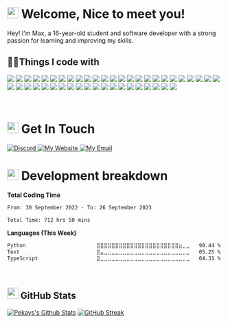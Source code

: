 <h1><img src="https://cdn.discordapp.com/emojis/854451836287320084.gif" width="26"/> Welcome, Nice to meet you!</h1>
Hey! I'm Max, a 16-year-old student and software developer with a strong passion for learning and improving my skills.

<!-- Colors-->
<h2>👨‍💻Things I code with</h2>
<p>
    <!-- Blue (L->D) -->
    <img src="https://img.shields.io/badge/docker-%230db7ed.svg?style=for-the-badge&logo=docker&logoColor=white">  
    <img src="https://img.shields.io/badge/adobe%20photoshop-%2331A8FF.svg?style=for-the-badge&logo=adobe%20photoshop&logoColor=white" /> 
    <img src="https://img.shields.io/badge/Google_chrome-4285F4?style=for-the-badge&logo=Google-chrome&logoColor=white" /> 
    <img src="https://img.shields.io/badge/Windows-0078D6?style=for-the-badge&logo=windows&logoColor=white" />
    <img src="https://img.shields.io/badge/kubernetes-%23326ce5.svg?style=for-the-badge&logo=kubernetes&logoColor=white"> 
    <img src="https://img.shields.io/badge/TypeScript-007ACC?style=for-the-badge&logo=typescript&logoColor=white" />
    <img src="https://img.shields.io/badge/Visual_Studio_Code-0078D4?style=for-the-badge&logo=visual%20studio%20code&logoColor=white" />
    <img src="https://img.shields.io/badge/CSS3-1572B6?style=for-the-badge&logo=css3&logoColor=white" />
    <img src="https://img.shields.io/badge/Flutter-02569B?style=for-the-badge&logo=flutter&logoColor=white" /> 
    <img src="https://img.shields.io/badge/Tailwind_CSS-38B2AC?style=for-the-badge&logo=tailwind-css&logoColor=white" /> 
    <!-- Purple -->
    <img src="https://img.shields.io/badge/PHP-777BB4?style=for-the-badge&logo=php&logoColor=white" />
    <img src="https://img.shields.io/badge/Discord-7289DA?style=for-the-badge&logo=discord&logoColor=white" />
    <img src="https://img.shields.io/badge/Stripe-626CD9?style=for-the-badge&logo=Stripe&logoColor=white"/>
    <img src="https://img.shields.io/badge/Bootstrap-563D7C?style=for-the-badge&logo=bootstrap&logoColor=white" />   
    <img src="https://img.shields.io/badge/Slack-4A154B?style=for-the-badge&logo=slack&logoColor=white" />   
    <!-- Pink -->
    <img src="https://img.shields.io/badge/Raspberry%20Pi-A22846?style=for-the-badge&logo=Raspberry%20Pi&logoColor=white" /> 
    <img src="https://img.shields.io/badge/Saas-CC6699?style=for-the-badge&logo=sass&logoColor=white" />
    <img src="https://img.shields.io/badge/Dribbble-EA4C89?style=for-the-badge&logo=dribbble&logoColor=white" /> 
    <!-- TRANSITION COLOR -->
    <img src="https://img.shields.io/badge/GIT-E44C30?style=for-the-badge&logo=git&logoColor=white" /> 
    <!-- END TRANSITION -->
    <!-- RED -->
    <img src="https://img.shields.io/badge/Laravel-FF2D20?style=for-the-badge&logo=laravel&logoColor=white" />
    <img src="https://img.shields.io/badge/npm-c12127?style=for-the-badge&logo=npm&logoColor=white"
    <img src="https://img.shields.io/badge/Apache-ca2136?style=for-the-badge&logo=apache&logoColor=white"> 
    <img src="https://img.shields.io/badge/wireguard-%2388171A.svg?style=for-the-badge&logo=wireguard&logoColor=white" />
    <img src="https://img.shields.io/badge/figma-%23F24E1E.svg?style=for-the-badge&logo=figma&logoColor=white" /> 
    <!-- Orange -->
    <img src="https://img.shields.io/badge/HTML5-E34F26?style=for-the-badge&logo=html5&logoColor=white" />
    <img src="https://img.shields.io/badge/Cloudflare-F38020?style=for-the-badge&logo=Cloudflare&logoColor=white" />
    <img src="https://img.shields.io/badge/Stack%20Overflow-F58025?style=for-the-badge&logo=Stack%20Overflow&logoColor=white" /> 
    <img src="https://img.shields.io/badge/Java-ED8B00?style=for-the-badge&logo=openjdk&logoColor=white" />  
    <!-- Yellow -->
    <img src="https://img.shields.io/badge/JavaScript-F7DF1E?style=for-the-badge&logo=JavaScript&logoColor=white" />
    <img src="https://img.shields.io/badge/Linux-FCC624?style=for-the-badge&logo=linux&logoColor=black" />  
    <!-- Green -->
    <img src="https://img.shields.io/badge/Node.js-43853D?style=for-the-badge&logo=node.js&logoColor=white" />
    <img src="https://img.shields.io/badge/Nginx-009037?style=for-the-badge&logo=Nginx&logoColor=white"> 
    <img src="https://img.shields.io/badge/CSS-239120?style=for-the-badge&logo=css3&logoColor=white" />
    <img src="https://img.shields.io/badge/HTML-239120?style=for-the-badge&logo=html5&logoColor=white" />
    <img src="https://img.shields.io/badge/UpWork-6FDA44?style=for-the-badge&logo=Upwork&logoColor=white" />
    <!-- Grays -->
    <img src="https://img.shields.io/badge/Vue.js-35495E?style=for-the-badge&logo=vue.js&logoColor=4FC08D" />
    <img src="https://img.shields.io/badge/prettier-1A2C34?style=for-the-badge&logo=prettier&logoColor=F7BA3E" /> 
    <img src="https://img.shields.io/badge/Amazon_AWS-232F3E?style=for-the-badge&logo=amazon-aws&logoColor=white" /> 
    <img src="https://img.shields.io/badge/React-20232A?style=for-the-badge&logo=react&logoColor=61DAFB" />
    <img src="https://img.shields.io/badge/React_Native-20232A?style=for-the-badge&logo=react&logoColor=61DAFB" /> 
    <!-- Blacks -->
    <img src="https://img.shields.io/badge/MySQL-000000?style=for-the-badge&logo=mysql&logoColor=white" />    
    <img src="https://img.shields.io/badge/Next.js-000000?logo=nextdotjs&logoColor=fff&style=for-the-badge" />
    <img src="https://img.shields.io/badge/GitHub-000000?style=for-the-badge&logo=github&logoColor=white" />
    <img src="https://img.shields.io/badge/IntelliJ_IDEA-000000.svg?style=for-the-badge&logo=intellij-idea&logoColor=white" />  
    <img src="https://img.shields.io/badge/Notion-000000?style=for-the-badge&logo=notion&logoColor=white" /> 
    <img src="https://img.shields.io/badge/Vercel-000000?style=for-the-badge&logo=vercel&logoColor=white" /> 
    <!-- END Colors -->
</p>


<br/>

<h1><img src="https://media.tenor.com/5zirBaE_AWgAAAAi/music-listening.gif" width="26"/> Get In Touch</h1>
<a href="https://discord.gg/MNfTC3fkcH" target="_blank">
<img alt="Discord" src="https://img.shields.io/badge/Discord-7289DA?style=for-the-badge&logo=discord&logoColor=white"/>
</a>
<a href="https://maxlingenfelter.com" target="_blank">
<img alt="My Website" src="https://img.shields.io/badge/my website-000000?style=for-the-badge&logo=About.me&logoColor=white"/>
</a>
<a href="https://mail.google.com/mail/?view=cm&source=mailto&to=contact@maxlingenfelter.com" target="_blank">
<img alt="My Email" src="https://img.shields.io/badge/Email-D14836?style=for-the-badge&logo=gmail&logoColor=white"/>
</a>

</br>

<h1><img src="https://media3.giphy.com/media/v1.Y2lkPTc5MGI3NjExbHQ3NjNuMGFjYzlmcW12YWprMmMxeGYzdTh0YXB1c3ZjaGYyaG1qbSZlcD12MV9pbnRlcm5hbF9naWZfYnlfaWQmY3Q9cw/1ynCEtlgMPAeNAqdnu/giphy.gif" width="26"/> Development breakdown</h1>

**Total Coding Time**
<!--START_SECTION:waka1-->

```txt
From: 30 September 2022 - To: 26 September 2023

Total Time: 712 hrs 50 mins
```

<!--END_SECTION:waka1-->
**Languages (This Week)**
<!--START_SECTION:waka2-->

```txt
Python                       ⣿⣿⣿⣿⣿⣿⣿⣿⣿⣿⣿⣿⣿⣿⣿⣿⣿⣿⣿⣿⣿⣿⣶⣀⣀   90.44 %
Text                         ⣿⣤⣀⣀⣀⣀⣀⣀⣀⣀⣀⣀⣀⣀⣀⣀⣀⣀⣀⣀⣀⣀⣀⣀⣀   05.25 %
TypeScript                   ⣿⣀⣀⣀⣀⣀⣀⣀⣀⣀⣀⣀⣀⣀⣀⣀⣀⣀⣀⣀⣀⣀⣀⣀⣀   04.31 %
```

<!--END_SECTION:waka2-->


</br>

<h2><img src="https://i.imgur.com/Y6PA0hH.gif" width="26"/> GitHub Stats</h2>

[![Pekays's Github Stats](https://pk-github-readme-stats-k0sjqukdl-pekaytab.vercel.app/api?username=MaxLingenfelter&count_private=true&include_all_commits=true&show_icons=true&hide_border=1&role=OWNER,COLLABORATOR&theme=dark&bg_color=000000#gh-dark-mode-only)](https://github.com/anuraghazra/github-readme-stats) 
[![GitHub Streak](https://streak-stats.demolab.com?user=MaxLingenfelter&theme=highcontrast&hide_border=true&border_radius=6.9&sideNums=64A5CB)](https://git.io/streak-stats) 

